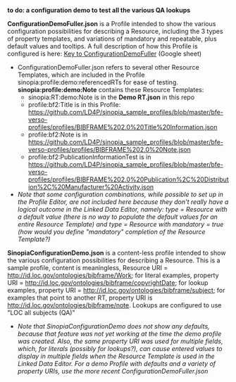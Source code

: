 **to do: a configuration demo to test all the various QA lookups**

**ConfigurationDemoFuller.json** is a Profile intended to show the various configuration possibilities for describing a Resource, including the 3 types of property templates, and variations of mandatory and repeatable, plus default values and tooltips. A full description of how this Profile is configured is here: [Key to ConfigurationDemoFuller](https://docs.google.com/spreadsheets/d/1V0yNUMBV5W4Hv1KU455tq4-APW190hUWuqBbyrZYVls/edit#gid=0) (Google sheet)
- ConfigurationDemoFuller.json refers to several other Resource Templates, which are included in the Profile sinopia:profile:demo:referencedRTs for ease of testing.
**sinopia:profile:demo:Note** contains these Resource Templates:
    - sinopia:RT:demo:Note is in the **Demo RT.json** in this repo
    - profile:bf2:Title is in this Profile: https://github.com/LD4P/sinopia_sample_profiles/blob/master/bfe-verso-profiles/profiles/BIBFRAME%202.0%20Title%20Information.json
    - profile:bf2:Note is in https://github.com/LD4P/sinopia_sample_profiles/blob/master/bfe-verso-profiles/profiles/BIBFRAME%202.0%20Note.json
    - profile:bf2:PublicationInformationTest is in https://github.com/LD4P/sinopia_sample_profiles/blob/master/bfe-verso-profiles/profiles/BIBFRAME%202.0%20Publication%2C%20Distribution%2C%20Manufacturer%20Activity.json
- *Note that some configuration combinations, while possible to set up in the Profile Editor, are not included here because they don't really have a logical outcome in the Linked Data Editor, namely: type = Resource with a default value (there is no way to populate the default values for an entire Resource Template) and type = Resource with mandatory = true (how would you define "mandatory" completion of the Resource Template?)*

**SinopiaConfigurationDemo.json** is a content-less profile intended to show the various configuration possibilities for describing a Resource. This is a sample profile, content is meaningless, Resource URI = http://id.loc.gov/ontologies/bibframe/Work; for literal examples, property URI = http://id.loc.gov/ontologies/bibframe/copyrightDate; for lookup examples, property URI = http://id.loc.gov/ontologies/bibframe/subject; for examples that point to another RT, property URI is http://id.loc.gov/ontologies/bibframe/note. Lookups are configured to use "LOC all subjects (QA)"

- *Note that SinopiaConfigurationDemo does not show any defaults, because that feature was not yet working at the time the demo profile was created. Also, the same property URI was used for multiple fields, which, for literals (possibly for lookups?), can cause entered values to display in multiple fields when the Resource Template is used in the Linked Data Editor. For a demo Profile with defaults and a variety of property URIs, use the more recent ConfigurationDemoFuller.json*
